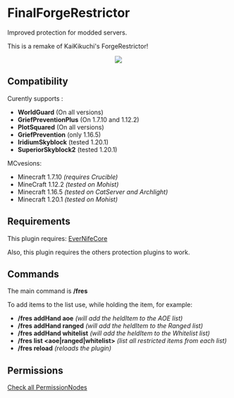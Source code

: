 # FinalForgeRestrictor

Improved protection for modded servers. 

This is a remake of KaiKikuchi's ForgeRestrictor!

<p align="center">
  <img src="https://bstats.org/signatures/bukkit/FinalForgeRestrictor.svg" />
</p>

## Compatibility

Curently supports :
 - **WorldGuard** (On all versions)
 - **GriefPreventionPlus** (On 1.7.10 and 1.12.2)
 - **PlotSquared** (On all versions)
 - **GriefPrevention** (only 1.16.5)
 - **IridiumSkyblock** (tested 1.20.1)
 - **SuperiorSkyblock2** (tested 1.20.1)

MCvesions:
 - Minecraft 1.7.10 *(requires Crucible)*
 - MineCraft 1.12.2 *(tested on Mohist)*
 - Minecraft 1.16.5 *(tested on CatServer and Archlight)*
 - Minecraft 1.20.1 *(tested on Mohist)*

## Requirements

This plugin requires: [EverNifeCore](https://www.spigotmc.org/resources/evernifecore.97739/)

Also, this plugin requires the others protection plugins to work.

## Commands

The main command is **/fres**

To add items to the list use, while holding the item, for example:
- **/fres addHand aoe** _(will add the heldItem to the AOE list)_
- **/fres addHand ranged** _(will add the heldItem to the Ranged list)_
- **/fres addHand whitelist** _(will add the heldItem to the Whitelist list)_
- **/fres list <aoe|ranged|whitelist>** _(list all restricted items from each list)_
- **/fres reload** _(reloads the plugin)_

## Permissions

[Check all PermissionNodes](src/main/java/br/com/finalcraft/finalforgerestrictor/PermissionNodes.java)
